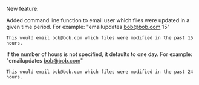 New feature:

Added command line function to email user which files were updated in a given time period.
For example:
    "emailupdates bob@bob.com 15"
    
    This would email bob@bob.com which files were modified in the past 15 hours.

If the number of hours is not specified, it defaults to one day.
For example:
    "emailupdates bob@bob.com"

    This would email bob@bob.com which files were modified in the past 24 hours.